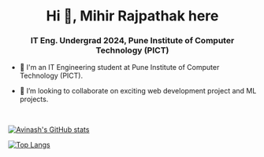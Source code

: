 <h1 align="center">Hi 👋, Mihir Rajpathak here</h1>
<h3 align="center">IT Eng. Undergrad 2024, Pune Institute of Computer Technology (PICT)</h3>

- 🔭 I'm an IT Engineering student at Pune Institute of Computer Technology (PICT).<br/>

- 👯 I’m looking to collaborate on exciting web development project and ML projects.
<br/>



[![Avinash's GitHub stats](https://github-readme-stats.vercel.app/api?username=Mihir-R7&show_icons=true&theme=merko)](https://github.com/anuraghazra/github-readme-stats)

[![Top Langs](https://github-readme-stats.vercel.app/api/top-langs/?username=Mihir-R7&hide=jupyter%20notebook&langs_count=8&layout=compact&theme=radical&show_icons=true)](https://github.com/anuraghazra/github-readme-stats)



<!--
**Avi8010/Avi8010** is a ✨ _special_ ✨ repository because its `README.md` (this file) appears on your GitHub profile.

Here are some ideas to get you started:

- 🔭 I’m currently working on ...
- 🌱 I’m currently learning ...
- 👯 I’m looking to collaborate on ...
- 🤔 I’m looking for help with ...
- 💬 Ask me about ...
- 📫 How to reach me: ...
- 😄 Pronouns: ...
- ⚡ Fun fact: ...
-->
